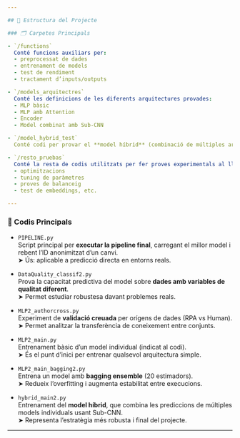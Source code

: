 ```yaml
---

## 📁 Estructura del Projecte

### 🗂️ Carpetes Principals

- `/functions`  
  Conté funcions auxiliars per:
  - preprocessat de dades  
  - entrenament de models  
  - test de rendiment  
  - tractament d’inputs/outputs

- `/models_arquitectres`  
  Conté les definicions de les diferents arquitectures provades:
  - MLP bàsic
  - MLP amb Attention
  - Encoder
  - Model combinat amb Sub-CNN

- `/model_hybrid_test`  
  Conté codi per provar el **model híbrid** (combinació de múltiples arquitectures i embeddings).

- `/resto_pruebas`  
  Conté la resta de codis utilitzats per fer proves experimentals al llarg del projecte:
  - optimitzacions
  - tuning de paràmetres
  - proves de balanceig
  - test de embeddings, etc.

---
```


### 🔧 Codis Principals

- `PIPELINE.py`  
  Script principal per **executar la pipeline final**, carregant el millor model i rebent l’ID anonimitzat d’un canvi.  
  ➤ Ús: aplicable a predicció directa en entorns reals.

- `DataQuality_classif2.py`  
  Prova la capacitat predictiva del model sobre **dades amb variables de qualitat diferent**.  
  ➤ Permet estudiar robustesa davant problemes reals.

- `MLP2_authorcross.py`  
  Experiment de **validació creuada** per orígens de dades (RPA vs Human).  
  ➤ Permet analitzar la transferència de coneixement entre conjunts.

- `MLP2_main.py`  
  Entrenament bàsic d’un model individual (indicat al codi).  
  ➤ És el punt d’inici per entrenar qualsevol arquitectura simple.

- `MLP2_main_bagging2.py`  
  Entrena un model amb **bagging ensemble** (20 estimadors).  
  ➤ Redueix l’overfitting i augmenta estabilitat entre execucions.

- `hybrid_main2.py`  
  Entrenament del **model híbrid**, que combina les prediccions de múltiples models individuals usant Sub-CNN.  
  ➤ Representa l’estratègia més robusta i final del projecte.

---
